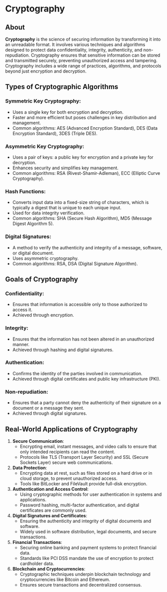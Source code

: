 # Cryptography

## About&#x20;

**Cryptography** is the science of securing information by transforming it into an unreadable format. It involves various techniques and algorithms designed to protect data confidentiality, integrity, authenticity, and non-repudiation. Cryptography ensures that sensitive information can be stored and transmitted securely, preventing unauthorized access and tampering. Cryptography includes a wide range of practices, algorithms, and protocols beyond just encryption and decryption.

## **Types of Cryptographic Algorithms**

### **Symmetric Key Cryptography**:

* Uses a single key for both encryption and decryption.
* Faster and more efficient but poses challenges in key distribution and management.
* Common algorithms: AES (Advanced Encryption Standard), DES (Data Encryption Standard), 3DES (Triple DES).

### **Asymmetric Key Cryptography**:

* Uses a pair of keys: a public key for encryption and a private key for decryption.
* Enhances security and simplifies key management.
* Common algorithms: RSA (Rivest-Shamir-Adleman), ECC (Elliptic Curve Cryptography).

### **Hash Functions**:

* Converts input data into a fixed-size string of characters, which is typically a digest that is unique to each unique input.
* Used for data integrity verification.
* Common algorithms: SHA (Secure Hash Algorithm), MD5 (Message Digest Algorithm 5).

### **Digital Signatures**:

* A method to verify the authenticity and integrity of a message, software, or digital document.
* Uses asymmetric cryptography.
* Common algorithms: RSA, DSA (Digital Signature Algorithm).

## **Goals of Cryptography**

### **Confidentiality**:

* Ensures that information is accessible only to those authorized to access it.
* Achieved through encryption.

### **Integrity**:

* Ensures that the information has not been altered in an unauthorized manner.
* Achieved through hashing and digital signatures.

### **Authentication**:

* Confirms the identity of the parties involved in communication.
* Achieved through digital certificates and public key infrastructure (PKI).

### **Non-repudiation**:

* Ensures that a party cannot deny the authenticity of their signature on a document or a message they sent.
* Achieved through digital signatures.

## **Real-World Applications of Cryptography**

1. **Secure Communication**:
   * Encrypting email, instant messages, and video calls to ensure that only intended recipients can read the content.
   * Protocols like TLS (Transport Layer Security) and SSL (Secure Sockets Layer) secure web communications.
2. **Data Protection**:
   * Encrypting data at rest, such as files stored on a hard drive or in cloud storage, to prevent unauthorized access.
   * Tools like BitLocker and FileVault provide full-disk encryption.
3. **Authentication and Access Control**:
   * Using cryptographic methods for user authentication in systems and applications.
   * Password hashing, multi-factor authentication, and digital certificates are commonly used.
4. **Digital Signatures and Certificates**:
   * Ensuring the authenticity and integrity of digital documents and software.
   * Widely used in software distribution, legal documents, and secure transactions.
5. **Financial Transactions**:
   * Securing online banking and payment systems to protect financial data.
   * Standards like PCI DSS mandate the use of encryption to protect cardholder data.
6. **Blockchain and Cryptocurrencies**:
   * Cryptographic techniques underpin blockchain technology and cryptocurrencies like Bitcoin and Ethereum.
   * Ensures secure transactions and decentralized consensus.
